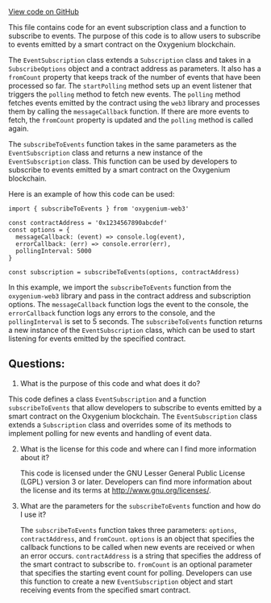 [View code on GitHub](https://github.com/oxygenium-network/oxygenium-web3/packages/web3/src/contract/events.ts)

This file contains code for an event subscription class and a function to subscribe to events. The purpose of this code is to allow users to subscribe to events emitted by a smart contract on the Oxygenium blockchain. 

The `EventSubscription` class extends a `Subscription` class and takes in a `SubscribeOptions` object and a contract address as parameters. It also has a `fromCount` property that keeps track of the number of events that have been processed so far. The `startPolling` method sets up an event listener that triggers the `polling` method to fetch new events. The `polling` method fetches events emitted by the contract using the `web3` library and processes them by calling the `messageCallback` function. If there are more events to fetch, the `fromCount` property is updated and the `polling` method is called again. 

The `subscribeToEvents` function takes in the same parameters as the `EventSubscription` class and returns a new instance of the `EventSubscription` class. This function can be used by developers to subscribe to events emitted by a smart contract on the Oxygenium blockchain. 

Here is an example of how this code can be used:

```
import { subscribeToEvents } from 'oxygenium-web3'

const contractAddress = '0x1234567890abcdef'
const options = {
  messageCallback: (event) => console.log(event),
  errorCallback: (err) => console.error(err),
  pollingInterval: 5000
}

const subscription = subscribeToEvents(options, contractAddress)
```

In this example, we import the `subscribeToEvents` function from the `oxygenium-web3` library and pass in the contract address and subscription options. The `messageCallback` function logs the event to the console, the `errorCallback` function logs any errors to the console, and the `pollingInterval` is set to 5 seconds. The `subscribeToEvents` function returns a new instance of the `EventSubscription` class, which can be used to start listening for events emitted by the specified contract.
## Questions: 
 1. What is the purpose of this code and what does it do?
   
   This code defines a class `EventSubscription` and a function `subscribeToEvents` that allow developers to subscribe to events emitted by a smart contract on the Oxygenium blockchain. The `EventSubscription` class extends a `Subscription` class and overrides some of its methods to implement polling for new events and handling of event data.

2. What is the license for this code and where can I find more information about it?
   
   This code is licensed under the GNU Lesser General Public License (LGPL) version 3 or later. Developers can find more information about the license and its terms at <http://www.gnu.org/licenses/>.

3. What are the parameters for the `subscribeToEvents` function and how do I use it?
   
   The `subscribeToEvents` function takes three parameters: `options`, `contractAddress`, and `fromCount`. `options` is an object that specifies the callback functions to be called when new events are received or when an error occurs. `contractAddress` is a string that specifies the address of the smart contract to subscribe to. `fromCount` is an optional parameter that specifies the starting event count for polling. Developers can use this function to create a new `EventSubscription` object and start receiving events from the specified smart contract.